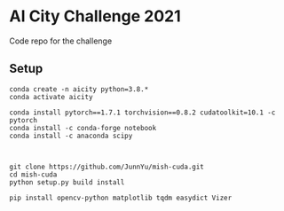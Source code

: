 # AI City Challenge 2021

Code repo for the challenge

## Setup
```
conda create -n aicity python=3.8.*
conda activate aicity

conda install pytorch==1.7.1 torchvision==0.8.2 cudatoolkit=10.1 -c pytorch
conda install -c conda-forge notebook
conda install -c anaconda scipy



git clone https://github.com/JunnYu/mish-cuda.git
cd mish-cuda
python setup.py build install

pip install opencv-python matplotlib tqdm easydict Vizer
```